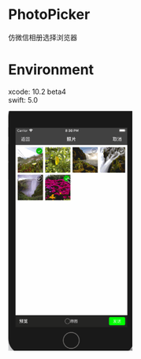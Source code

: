 # PhotoPicker
仿微信相册选择浏览器

# Environment
xcode: 10.2 beta4  
swift: 5.0

<img src="https://github.com/ZhongshanHuang/PhotoPicker/raw/master/Docs/photopicker.gif" width="50%" height="50%">

